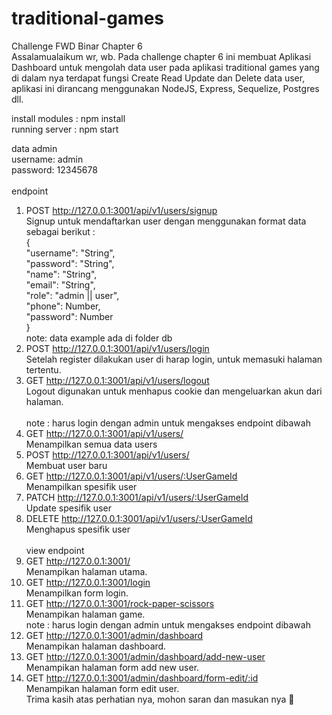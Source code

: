 # traditional-games

Challenge FWD Binar Chapter 6 <br />
Assalamualaikum wr, wb. Pada challenge chapter 6 ini membuat Aplikasi Dashboard untuk mengolah data user pada aplikasi traditional games yang di dalam nya terdapat fungsi Create Read Update dan Delete data user, aplikasi ini dirancang menggunakan NodeJS, Express, Sequelize, Postgres dll.

install modules : npm install <br />
running server : npm start <br />

data admin <br />
username: admin<br />
password: 12345678<br />
<br />
endpoint<br />

1. POST http://127.0.0.1:3001/api/v1/users/signup <br />
   Signup untuk mendaftarkan user dengan menggunakan format data sebagai berikut : <br />
   { <br />
   "username": "String", <br />
   "password": "String", <br />
   "name": "String", <br />
   "email": "String", <br />
   "role": "admin || user", <br />
   "phone": Number, <br />
   "password": Number <br />
   }<br />
   note: data example ada di folder db
2. POST http://127.0.0.1:3001/api/v1/users/login <br />
   Setelah register dilakukan user di harap login, untuk memasuki halaman tertentu.
3. GET http://127.0.0.1:3001/api/v1/users/logout <br />
   Logout digunakan untuk menhapus cookie dan mengeluarkan akun dari halaman. <br />
   <br />
   note : harus login dengan admin untuk mengakses endpoint dibawah
   <br />
4. GET http://127.0.0.1:3001/api/v1/users/ <br />
   Menampilkan semua data users
5. POST http://127.0.0.1:3001/api/v1/users/ <br />
   Membuat user baru
6. GET http://127.0.0.1:3001/api/v1/users/:UserGameId <br />
   Menampilkan spesifik user
7. PATCH http://127.0.0.1:3001/api/v1/users/:UserGameId <br />
   Update spesifik user
8. DELETE http://127.0.0.1:3001/api/v1/users/:UserGameId <br />
   Menghapus spesifik user<br />
   <br />
   view endpoint
   <br />
9. GET http://127.0.0.1:3001/ <br />
   Menampikan halaman utama.
10. GET http://127.0.0.1:3001/login <br />
    Menampilkan form login.
11. GET http://127.0.0.1:3001/rock-paper-scissors <br />
    Menampikan halaman game.
    <br />
    note : harus login dengan admin untuk mengakses endpoint dibawah
    <br />
12. GET http://127.0.0.1:3001/admin/dashboard <br />
    Menampikan halaman dashboard.
13. GET http://127.0.0.1:3001/admin/dashboard/add-new-user <br />
    Menampikan halaman form add new user.
14. GET http://127.0.0.1:3001/admin/dashboard/form-edit/:id <br />
    Menampikan halaman form edit user.
    <br />
    Trima kasih atas perhatian nya,
    mohon saran dan masukan nya 🙏

